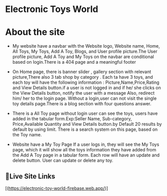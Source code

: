 # Electronic Toys World
# About the site

- My website have a navbar with the Website logo, Website name, Home, All Toys, My Toys, Add A Toy, Blogs, and User profile picture.The User profile picture, Add A Toy and My Toys on the navbar are conditional based on login.There is a 404 page and a meaningful footer

- On Home page, there is banner slider , gallery section with relevant picture,There also 3 tab shop by category . Each ta have  3 toys, and each toy will have the following information : Picture,Name,Price,Rating and View Details button.if a user is not logged in and if he/ she clicks on the View Details button, notify the user with a message Also, redirect him/ her to the login page. Without a login,user can not visit the single toy details page.There is a blog section with four questions answer.

- There is a All Toy page without login user can see the toys,  users have added in the tabular form.Exp:Seller Name, Sub-category, Price,Available Quantity and View Details button.by Default 20 results by default by using limit. There is  a search system on this page, based on the Toy name.


- Website have a My Toy Page  If a user logs in, they will see the My Toys page, which it will show all the toys information they have added from the Add A Toy page in a tabular form. Each row will have an update and delete button. User can update or delete any toy.






## 🔗Live Site Links
[(https://electronic-toy-world-firebase.web.app/)]